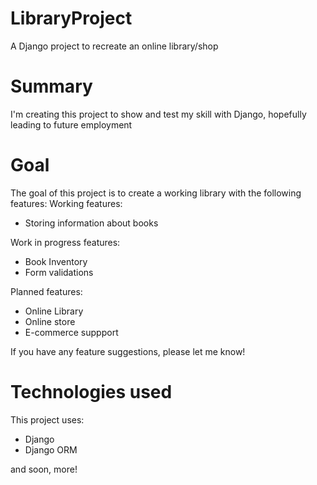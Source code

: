 # LibraryProject
A Django project to recreate an online library/shop

# Summary
I'm creating this project to show and test my skill with Django, hopefully leading to future employment

# Goal
The goal of this project is to create a working library with the following features:
Working features:
- Storing information about books

Work in progress features:
- Book Inventory
- Form validations

Planned features:
- Online Library
- Online store
- E-commerce suppport

If you have any feature suggestions, please let me know!

# Technologies used
This project uses:
- Django
- Django ORM

and soon, more!

